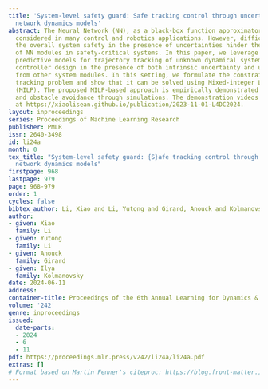 ```yaml
---
title: 'System-level safety guard: Safe tracking control through uncertain neural
  network dynamics models'
abstract: The Neural Network (NN), as a black-box function approximator, has been
  considered in many control and robotics applications. However, difficulties in verifying
  the overall system safety in the presence of uncertainties hinder the deployment
  of NN modules in safety-critical systems. In this paper, we leverage the NNs as
  predictive models for trajectory tracking of unknown dynamical systems. We consider
  controller design in the presence of both intrinsic uncertainty and uncertainties
  from other system modules. In this setting, we formulate the constrained trajectory
  tracking problem and show that it can be solved using Mixed-integer Linear Programming
  (MILP). The proposed MILP-based approach is empirically demonstrated in robot navigation
  and obstacle avoidance through simulations. The demonstration videos are available
  at https://xiaolisean.github.io/publication/2023-11-01-L4DC2024.
layout: inproceedings
series: Proceedings of Machine Learning Research
publisher: PMLR
issn: 2640-3498
id: li24a
month: 0
tex_title: "System-level safety guard: {S}afe tracking control through uncertain neural
  network dynamics models"
firstpage: 968
lastpage: 979
page: 968-979
order: 1
cycles: false
bibtex_author: Li, Xiao and Li, Yutong and Girard, Anouck and Kolmanovsky, Ilya
author:
- given: Xiao
  family: Li
- given: Yutong
  family: Li
- given: Anouck
  family: Girard
- given: Ilya
  family: Kolmanovsky
date: 2024-06-11
address:
container-title: Proceedings of the 6th Annual Learning for Dynamics & Control Conference
volume: '242'
genre: inproceedings
issued:
  date-parts:
  - 2024
  - 6
  - 11
pdf: https://proceedings.mlr.press/v242/li24a/li24a.pdf
extras: []
# Format based on Martin Fenner's citeproc: https://blog.front-matter.io/posts/citeproc-yaml-for-bibliographies/
---
```

